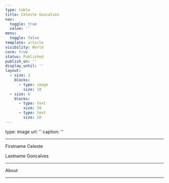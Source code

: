 ```yaml
---
type: table
title: Celeste Goncalves
nav:
  toggle: true
  value: ''
menu:
  toggle: false
template: article
visibility: World
core: true
status: Published
publish_on: ''
display_until: ''
layout:
  - size: 2
    blocks:
      - type: image
        size: 10
  - size: 6
    blocks:
      - type: text
        size: 10
      - type: text
        size: 10
---
```


type: image
url: ''
caption: ''

---

Firstname
Celeste 

Lastname
Goncalves

---

About

---

